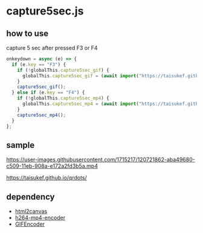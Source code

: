 # capture5sec.js

## how to use

capture 5 sec after pressed F3 or F4
```js
onkeydown = async (e) => {
  if (e.key == "F3") {
    if (!globalThis.capture5sec_gif) {
      globalThis.capture5sec_gif = (await import("https://taisukef.github.io/capture5sec.js/gif-capture5sec.js")).capture5sec;
    }
    capture5sec_gif();
  } else if (e.key == "F4") {
    if (!globalThis.capture5sec_mp4) {
      globalThis.capture5sec_mp4 = (await import("https://taisukef.github.io/capture5sec.js/mp4-capture5sec.js")).capture5sec;
    }
    capture5sec_mp4();
  }
};
```

## sample
https://user-images.githubusercontent.com/1715217/120721862-aba49680-c509-11eb-908a-e172a2fd3b5a.mp4

https://taisukef.github.io/qrdots/  

## dependency
- [html2canvas](https://github.com/taisukef/html2canvas/)
- [h264-mp4-encoder](https://github.com/taisukef/h264-mp4-encoder.es/)
- [GIFEncoder](https://github.com/taisukef/gifencoder/)
